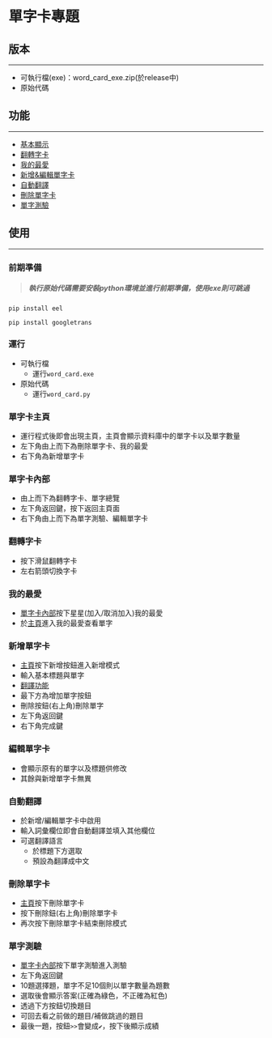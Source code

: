 # **單字卡專題**
## **版本**
***
- 可執行檔(exe)：word_card_exe.zip(於release中)
- 原始代碼
## **功能**
***
- [基本顯示](#單字卡主頁)
- [翻轉字卡](#翻轉字卡)
- [我的最愛](#我的最愛)
- [新增&編輯單字卡](#新增單字卡)
- [自動翻譯](#自動翻譯)
- [刪除單字卡](#刪除單字卡)
- [單字測驗](#單字測驗)
## **使用**
***
### **前期準備**
>##### *執行原始代碼需要安裝python環境並進行前期準備，使用exe則可跳過*
```
pip install eel
```
```
pip install googletrans
```
### **運行**
- 可執行檔
  - 運行`word_card.exe`
- 原始代碼
  - 運行`word_card.py`
### **單字卡主頁**
- 運行程式後即會出現主頁，主頁會顯示資料庫中的單字卡以及單字數量
- 左下角由上而下為刪除單字卡、我的最愛
- 右下角為新增單字卡
### **單字卡內部**
- 由上而下為翻轉字卡、單字總覽
- 左下角返回鍵，按下返回主頁面
- 右下角由上而下為單字測驗、編輯單字卡
### **翻轉字卡**
- 按下滑鼠翻轉字卡
- 左右箭頭切換字卡
### **我的最愛**
- [單字卡內部](#單字卡內部)按下星星(加入/取消加入)我的最愛
- 於[主頁](#單字卡主頁)進入我的最愛查看單字
### **新增單字卡**
- [主頁](#單字卡主頁)按下新增按鈕進入新增模式
- 輸入基本標題與單字
- [翻譯功能](#自動翻譯)
- 最下方為增加單字按鈕
- 刪除按鈕(右上角)刪除單字
- 左下角返回鍵
- 右下角完成鍵
### **編輯單字卡**
- 會顯示原有的單字以及標題供修改
- 其餘與新增單字卡無異
### **自動翻譯**
- 於新增/編輯單字卡中啟用
- 輸入詞彙欄位即會自動翻譯並填入其他欄位
- 可選翻譯語言
  - 於標題下方選取
  - 預設為翻譯成中文
### **刪除單字卡**
- [主頁](#單字卡主頁)按下刪除單字卡
- 按下刪除鈕(右上角)刪除單字卡
- 再次按下刪除單字卡結束刪除模式
### **單字測驗**
- [單字卡內部](#單字卡內部)按下單字測驗進入測驗
- 左下角返回鍵
- 10題選擇題，單字不足10個則以單字數量為題數
- 選取後會顯示答案(正確為綠色，不正確為紅色)
- 透過下方按鈕切換題目
- 可回去看之前做的題目/補做跳過的題目
- 最後一題，按鈕`>>`會變成`✔`，按下後顯示成績
